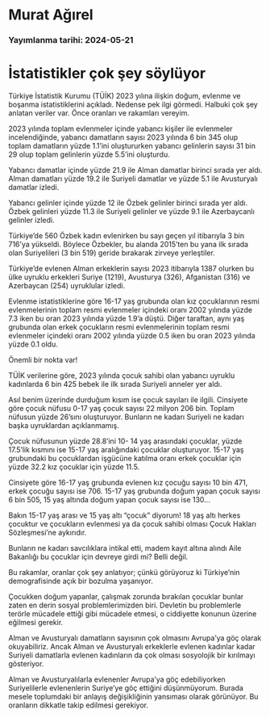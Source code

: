 # Murat Ağırel

### Yayımlanma tarihi: 2024-05-21

# İstatistikler çok şey söylüyor

Türkiye İstatistik Kurumu (TÜİK) 2023 yılına ilişkin doğum, evlenme ve boşanma istatistiklerini açıkladı. Nedense pek ilgi görmedi. Halbuki çok şey anlatan veriler var. Önce oranları ve rakamları vereyim.

2023 yılında toplam evlenmeler içinde yabancı kişiler ile evlenmeler incelendiğinde, yabancı damatların sayısı 2023 yılında 6 bin 345 olup toplam damatların yüzde 1.1’ini oluştururken yabancı gelinlerin sayısı 31 bin 29 olup toplam gelinlerin yüzde 5.5’ini oluşturdu.

Yabancı damatlar içinde yüzde 21.9 ile Alman damatlar birinci sırada yer aldı. Alman damatları yüzde 19.2 ile Suriyeli damatlar ve yüzde 5.1 ile Avusturyalı damatlar izledi.

Yabancı gelinler içinde yüzde 12 ile Özbek gelinler birinci sırada yer aldı. Özbek gelinleri yüzde 11.3 ile Suriyeli gelinler ve yüzde 9.1 ile Azerbaycanlı gelinler izledi.

Türkiye’de 560 Özbek kadın evlenirken bu sayı geçen yıl itibarıyla 3 bin 716’ya yükseldi. Böylece Özbekler, bu alanda 2015’ten bu yana ilk sırada olan Suriyelileri (3 bin 519) geride bırakarak zirveye yerleştiler.

Türkiye’de evlenen Alman erkeklerin sayısı 2023 itibarıyla 1387 olurken bu ülke uyruklu erkekleri Suriye (1219), Avusturya (326), Afganistan (316) ve Azerbaycan (254) uyruklular izledi.

Evlenme istatistiklerine göre 16-17 yaş grubunda olan kız çocuklarının resmi evlenmelerinin toplam resmi evlenmeler içindeki oranı 2002 yılında yüzde 7.3 iken bu oran 2023 yılında yüzde 1.9’a düştü. Diğer taraftan, aynı yaş grubunda olan erkek çocukların resmi evlenmelerinin toplam resmi evlenmeler içindeki oranı 2002 yılında yüzde 0.5 iken bu oran 2023 yılında yüzde 0.1 oldu.

Önemli bir nokta var!

TÜİK verilerine göre, 2023 yılında çocuk sahibi olan yabancı uyruklu kadınlarda 6 bin 425 bebek ile ilk sırada Suriyeli anneler yer aldı.

Asıl benim üzerinde durduğum kısım ise çocuk sayıları ile ilgili. Cinsiyete göre çocuk nüfusu 0-17 yaş çocuk sayısı 22 milyon 206 bin. Toplam nüfusun yüzde 26’sını oluşturuyor. Bunların ne kadarı Suriyeli ne kadarı başka uyruklardan açıklanmamış.

Çocuk nüfusunun yüzde 28.8’ini 10- 14 yaş arasındaki çocuklar, yüzde 17.5’lik kısmını ise 15-17 yaş aralığındaki çocuklar oluşturuyor. 15-17 yaş grubundaki bu çocuklardan işgücüne katılma oranı erkek çocuklar için yüzde 32.2 kız çocuklar için yüzde 11.5.

Cinsiyete göre 16-17 yaş grubunda evlenen kız çocuğu sayısı 10 bin 471, erkek çocuğu sayısı ise 706. 15-17 yaş grubunda doğum yapan çocuk sayısı 6 bin 505, 15 yaş altında doğum yapan çocuk sayısı ise 130...

Bakın 15-17 yaş arası ve 15 yaş altı “çocuk” diyorum! 18 yaş altı herkes çocuktur ve çocukların evlenmesi ya da çocuk sahibi olması Çocuk Hakları Sözleşmesi’ne aykırıdır.

Bunların ne kadarı savcılıklara intikal etti, madem kayıt altına alındı Aile Bakanlığı bu çocuklar için devreye girdi mi? Belli değil.

Bu rakamlar, oranlar çok şey anlatıyor; çünkü görüyoruz ki Türkiye’nin demografisinde açık bir bozulma yaşanıyor.

Çocukken doğum yapanlar, çalışmak zorunda bırakılan çocuklar bunlar zaten en derin sosyal problemlerimizden biri. Devletin bu problemlerle terörle mücadele ettiği gibi mücadele etmesi, o ciddiyette konunun üzerine eğilmesi gerekir.

Alman ve Avusturyalı damatların sayısının çok olmasını Avrupa’ya göç olarak okuyabiliriz. Ancak Alman ve Avusturyalı erkeklerle evlenen kadınlar kadar Suriyeli damatlarla evlenen kadınların da çok olması sosyolojik bir kırılmayı gösteriyor.

Alman ve Avusturyalılarla evlenenler Avrupa’ya göç edebiliyorken Suriyelilerle evlenenlerin Suriye’ye göç ettiğini düşünmüyorum. Burada mesele toplumdaki bir anlayış değişikliğinin yansıması olarak görünüyor. Bu oranların dikkatle takip edilmesi gerekiyor.


